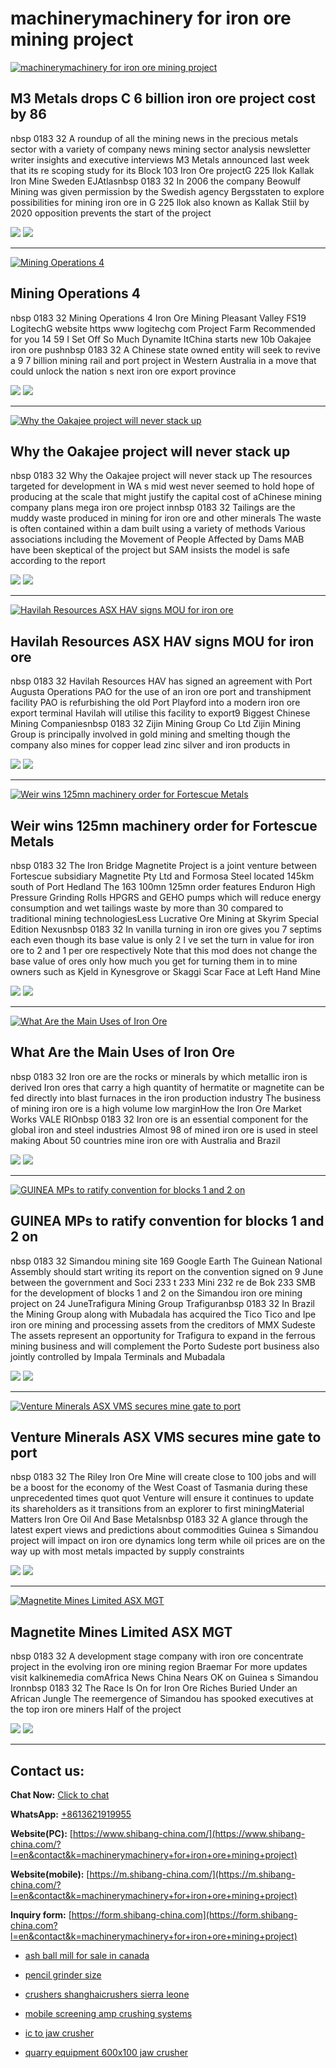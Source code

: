 # machinerymachinery for iron ore mining project

<a href="https://swt.shibang-china.com/?l=en&img&k=machinerymachinery+for+iron+ore+mining+project" target="_blank">![machinerymachinery for iron ore mining project](http://static.shibang-china.com/all-800x300/698.jpg)</a>

## M3 Metals drops C 6 billion iron ore project cost by 86
nbsp 0183 32 A roundup of all the mining news in the precious metals sector with a variety of company news mining sector analysis newsletter writer insights and executive interviews M3 Metals announced last week that its re scoping study for its Block 103 Iron Ore projectG 225 llok Kallak Iron Mine Sweden EJAtlasnbsp 0183 32 In 2006 the company Beowulf Mining was given permission by the Swedish agency Bergsstaten to explore possibilities for mining iron ore in G 225 llok also known as Kallak Stiil by 2020 opposition prevents the start of the project


<a href="https://whatsapp.shibangsoft.com/WhatsApp.php" target="_blank" title="WhatsApp">![](http://static.shibang-china.com/icon/whatsapp.png)</a> <a href="https://swt.shibang-china.com/?l=en&icon&k=machinerymachinery+for+iron+ore+mining+project" target="_blank">![](http://static.shibang-china.com/icon/chat-en.png)</a>

---

<a href="https://swt.shibang-china.com/?l=en&img&k=machinerymachinery+for+iron+ore+mining+project" target="_blank">![Mining Operations 4](http://static.shibang-china.com/all-800x300/1310.jpg)</a>

## Mining Operations 4
nbsp 0183 32 Mining Operations 4 Iron Ore Mining Pleasant Valley FS19 LogitechG website https www logitechg com Project Farm Recommended for you 14 59 I Set Off So Much Dynamite ItChina starts new 10b Oakajee iron ore pushnbsp 0183 32 A Chinese state owned entity will seek to revive a 9 7 billion mining rail and port project in Western Australia in a move that could unlock the nation s next iron ore export province


<a href="https://whatsapp.shibangsoft.com/WhatsApp.php" target="_blank" title="WhatsApp">![](http://static.shibang-china.com/icon/whatsapp.png)</a> <a href="https://swt.shibang-china.com/?l=en&icon&k=machinerymachinery+for+iron+ore+mining+project" target="_blank">![](http://static.shibang-china.com/icon/chat-en.png)</a>

---

<a href="https://swt.shibang-china.com/?l=en&img&k=machinerymachinery+for+iron+ore+mining+project" target="_blank">![Why the Oakajee project will never stack up](http://static.shibang-china.com/all-800x300/200.jpg)</a>

## Why the Oakajee project will never stack up
nbsp 0183 32 Why the Oakajee project will never stack up The resources targeted for development in WA s mid west never seemed to hold hope of producing at the scale that might justify the capital cost of aChinese mining company plans mega iron ore project innbsp 0183 32 Tailings are the muddy waste produced in mining for iron ore and other minerals The waste is often contained within a dam built using a variety of methods Various associations including the Movement of People Affected by Dams MAB have been skeptical of the project but SAM insists the model is safe according to the report


<a href="https://whatsapp.shibangsoft.com/WhatsApp.php" target="_blank" title="WhatsApp">![](http://static.shibang-china.com/icon/whatsapp.png)</a> <a href="https://swt.shibang-china.com/?l=en&icon&k=machinerymachinery+for+iron+ore+mining+project" target="_blank">![](http://static.shibang-china.com/icon/chat-en.png)</a>

---

<a href="https://swt.shibang-china.com/?l=en&img&k=machinerymachinery+for+iron+ore+mining+project" target="_blank">![Havilah Resources ASX HAV signs MOU for iron ore](http://static.shibang-china.com/all-800x300/1251.jpg)</a>

## Havilah Resources ASX HAV signs MOU for iron ore
nbsp 0183 32 Havilah Resources HAV has signed an agreement with Port Augusta Operations PAO for the use of an iron ore port and transhipment facility PAO is refurbishing the old Port Playford into a modern iron ore export terminal Havilah will utilise this facility to export9 Biggest Chinese Mining Companiesnbsp 0183 32 Zijin Mining Group Co Ltd Zijin Mining Group is principally involved in gold mining and smelting though the company also mines for copper lead zinc silver and iron products in


<a href="https://whatsapp.shibangsoft.com/WhatsApp.php" target="_blank" title="WhatsApp">![](http://static.shibang-china.com/icon/whatsapp.png)</a> <a href="https://swt.shibang-china.com/?l=en&icon&k=machinerymachinery+for+iron+ore+mining+project" target="_blank">![](http://static.shibang-china.com/icon/chat-en.png)</a>

---

<a href="https://swt.shibang-china.com/?l=en&img&k=machinerymachinery+for+iron+ore+mining+project" target="_blank">![Weir wins 125mn machinery order for Fortescue Metals](http://static.shibang-china.com/all-800x300/1251.jpg)</a>

## Weir wins 125mn machinery order for Fortescue Metals
nbsp 0183 32 The Iron Bridge Magnetite Project is a joint venture between Fortescue subsidiary Magnetite Pty Ltd and Formosa Steel located 145km south of Port Hedland The 163 100mn 125mn order features Enduron High Pressure Grinding Rolls HPGRS and GEHO pumps which will reduce energy consumption and wet tailings waste by more than 30 compared to traditional mining technologiesLess Lucrative Ore Mining at Skyrim Special Edition Nexusnbsp 0183 32 In vanilla turning in iron ore gives you 7 septims each even though its base value is only 2 I ve set the turn in value for iron ore to 2 and 1 per ore respectively Note that this mod does not change the base value of ores only how much you get for turning them in to mine owners such as Kjeld in Kynesgrove or Skaggi Scar Face at Left Hand Mine


<a href="https://whatsapp.shibangsoft.com/WhatsApp.php" target="_blank" title="WhatsApp">![](http://static.shibang-china.com/icon/whatsapp.png)</a> <a href="https://swt.shibang-china.com/?l=en&icon&k=machinerymachinery+for+iron+ore+mining+project" target="_blank">![](http://static.shibang-china.com/icon/chat-en.png)</a>

---

<a href="https://swt.shibang-china.com/?l=en&img&k=machinerymachinery+for+iron+ore+mining+project" target="_blank">![What Are the Main Uses of Iron Ore](http://static.shibang-china.com/all-800x300/618.jpg)</a>

## What Are the Main Uses of Iron Ore
nbsp 0183 32 Iron ore are the rocks or minerals by which metallic iron is derived Iron ores that carry a high quantity of hermatite or magnetite can be fed directly into blast furnaces in the iron production industry The business of mining iron ore is a high volume low marginHow the Iron Ore Market Works VALE RIOnbsp 0183 32 Iron ore is an essential component for the global iron and steel industries Almost 98 of mined iron ore is used in steel making About 50 countries mine iron ore with Australia and Brazil


<a href="https://whatsapp.shibangsoft.com/WhatsApp.php" target="_blank" title="WhatsApp">![](http://static.shibang-china.com/icon/whatsapp.png)</a> <a href="https://swt.shibang-china.com/?l=en&icon&k=machinerymachinery+for+iron+ore+mining+project" target="_blank">![](http://static.shibang-china.com/icon/chat-en.png)</a>

---

<a href="https://swt.shibang-china.com/?l=en&img&k=machinerymachinery+for+iron+ore+mining+project" target="_blank">![GUINEA MPs to ratify convention for blocks 1 and 2 on](http://static.shibang-china.com/all-800x300/1127.jpg)</a>

## GUINEA MPs to ratify convention for blocks 1 and 2 on
nbsp 0183 32 Simandou mining site 169 Google Earth The Guinean National Assembly should start writing its report on the convention signed on 9 June between the government and Soci 233 t 233 Mini 232 re de Bok 233 SMB for the development of blocks 1 and 2 on the Simandou iron ore mining project on 24 JuneTrafigura Mining Group Trafiguranbsp 0183 32 In Brazil the Mining Group along with Mubadala has acquired the Tico Tico and Ipe iron ore mining and processing assets from the creditors of MMX Sudeste The assets represent an opportunity for Trafigura to expand in the ferrous mining business and will complement the Porto Sudeste port business also jointly controlled by Impala Terminals and Mubadala


<a href="https://whatsapp.shibangsoft.com/WhatsApp.php" target="_blank" title="WhatsApp">![](http://static.shibang-china.com/icon/whatsapp.png)</a> <a href="https://swt.shibang-china.com/?l=en&icon&k=machinerymachinery+for+iron+ore+mining+project" target="_blank">![](http://static.shibang-china.com/icon/chat-en.png)</a>

---

<a href="https://swt.shibang-china.com/?l=en&img&k=machinerymachinery+for+iron+ore+mining+project" target="_blank">![Venture Minerals ASX VMS secures mine gate to port](http://static.shibang-china.com/all-800x300/9.jpg)</a>

## Venture Minerals ASX VMS secures mine gate to port
nbsp 0183 32 The Riley Iron Ore Mine will create close to 100 jobs and will be a boost for the economy of the West Coast of Tasmania during these unprecedented times quot quot Venture will ensure it continues to update its shareholders as it transitions from an explorer to first miningMaterial Matters Iron Ore Oil And Base Metalsnbsp 0183 32 A glance through the latest expert views and predictions about commodities Guinea s Simandou project will impact on iron ore dynamics long term while oil prices are on the way up with most metals impacted by supply constraints


<a href="https://whatsapp.shibangsoft.com/WhatsApp.php" target="_blank" title="WhatsApp">![](http://static.shibang-china.com/icon/whatsapp.png)</a> <a href="https://swt.shibang-china.com/?l=en&icon&k=machinerymachinery+for+iron+ore+mining+project" target="_blank">![](http://static.shibang-china.com/icon/chat-en.png)</a>

---

<a href="https://swt.shibang-china.com/?l=en&img&k=machinerymachinery+for+iron+ore+mining+project" target="_blank">![Magnetite Mines Limited ASX MGT](http://static.shibang-china.com/all-800x300/302.jpg)</a>

## Magnetite Mines Limited ASX MGT
nbsp 0183 32 A development stage company with iron ore concentrate project in the evolving iron ore mining region Braemar For more updates visit kalkinemedia comAfrica News China Nears OK on Guinea s Simandou Ironnbsp 0183 32 The Race Is On for Iron Ore Riches Buried Under an African Jungle The reemergence of Simandou has spooked executives at the top iron ore miners Half of the project


<a href="https://whatsapp.shibangsoft.com/WhatsApp.php" target="_blank" title="WhatsApp">![](http://static.shibang-china.com/icon/whatsapp.png)</a> <a href="https://swt.shibang-china.com/?l=en&icon&k=machinerymachinery+for+iron+ore+mining+project" target="_blank">![](http://static.shibang-china.com/icon/chat-en.png)</a>

---
## Contact us:

**Chat Now:** [Click to chat](https://swt.shibang-china.com?l=en&contact&k=machinerymachinery+for+iron+ore+mining+project)

**WhatsApp:**  [+8613621919955](https://whatsapp.shibangsoft.com/WhatsApp.php)

**Website(PC):** [https://www.shibang-china.com/](https://www.shibang-china.com/?l=en&contact&k=machinerymachinery+for+iron+ore+mining+project)

**Website(mobile):** [https://m.shibang-china.com/](https://m.shibang-china.com/?l=en&contact&k=machinerymachinery+for+iron+ore+mining+project)

**Inquiry form:** [https://form.shibang-china.com](https://form.shibang-china.com?l=en&contact&k=machinerymachinery+for+iron+ore+mining+project)

* [ash ball mill for sale in canada](../161/ash%20ball%20mill%20for%20sale%20in%20canada.md)

* [pencil grinder size](../164/pencil%20grinder%20size.md)

* [crushers shanghaicrushers sierra leone](../161/crushers%20shanghaicrushers%20sierra%20leone.md)

* [mobile screening amp crushing systems](../169/mobile%20screening%20amp%20crushing%20systems.md)

* [ic to jaw crusher](../166/ic%20to%20jaw%20crusher.md)

* [quarry equipment 600x100 jaw crusher](../170/quarry%20equipment%20600x100%20jaw%20crusher.md)